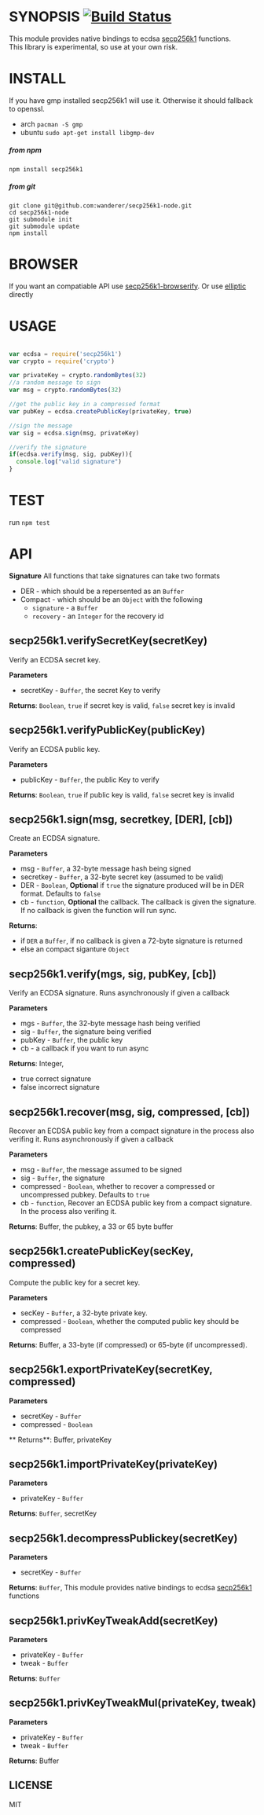 SYNOPSIS [![Build Status](https://travis-ci.org/wanderer/secp256k1-node.svg?branch=master)](https://travis-ci.org/wanderer/secp256k1-node)
===

This module provides native bindings to ecdsa [secp256k1](https://github.com/bitcoin/secp256k1) functions.   
This library is experimental, so use at your own risk.

INSTALL
===
If you have gmp installed secp256k1 will use it. Otherwise it should fallback to openssl.
* arch `pacman -S gmp`
* ubuntu `sudo apt-get install libgmp-dev`

##### from npm

`npm install secp256k1`   

##### from git

`git clone git@github.com:wanderer/secp256k1-node.git`  
`cd secp256k1-node`  
`git submodule init`  
`git submodule update`  
`npm install` 

BROWSER
===
If you want an compatiable API use [secp256k1-browserify](https://github.com/wanderer/secp256k1-browserify). Or use [elliptic](https://github.com/indutny/elliptic) directly

USAGE
===
```javascript

var ecdsa = require('secp256k1')
var crypto = require('crypto')

var privateKey = crypto.randomBytes(32)
//a random message to sign
var msg = crypto.randomBytes(32)

//get the public key in a compressed format
var pubKey = ecdsa.createPublicKey(privateKey, true)

//sign the message
var sig = ecdsa.sign(msg, privateKey)

//verify the signature
if(ecdsa.verify(msg, sig, pubKey)){
  console.log("valid signature")
}

```

TEST
===
run `npm test`
 
API
===
**Signature**
All functions that take signatures can take two formats
* DER - which should be a repersented as an `Buffer`
* Compact - which should be an `Object` with the following
  - `signature` - a `Buffer`
  - `recovery` - an `Integer` for the recovery id

secp256k1.verifySecretKey(secretKey) 
-----------------------------
Verify an ECDSA secret key.

**Parameters**

* secretKey - `Buffer`, the secret Key to verify

**Returns**: `Boolean`, `true` if secret key is valid, `false` secret key is invalid

secp256k1.verifyPublicKey(publicKey) 
-----------------------------
Verify an ECDSA public key.

**Parameters**

* publicKey - `Buffer`, the public Key to verify

**Returns**: `Boolean`, `true` if public key is valid, `false` secret key is invalid

secp256k1.sign(msg, secretkey, [DER], [cb]) 
-----------------------------
Create an ECDSA signature.

**Parameters**

* msg - `Buffer`,  a 32-byte message hash being signed 
* secretkey - `Buffer`, a 32-byte secret key (assumed to be valid)
* DER - `Boolean`, **Optional**  if `true` the signature produced will be in DER format. Defaults to `false`
* cb - `function`, **Optional** the callback. The callback is given the signature. If no callback is given the function will run sync.

**Returns**:

* if `DER` a `Buffer`, if no callback is given a 72-byte signature is returned  
* else an compact siganture `Object`

secp256k1.verify(mgs, sig, pubKey, [cb]) 
-----------------------------
Verify an ECDSA signature.  Runs asynchronously if given a callback

**Parameters**
* mgs - `Buffer`, the 32-byte message hash being verified
* sig - `Buffer`, the signature being verified
* pubKey - `Buffer`, the public key
* cb - a callback if you want to run async
 
**Returns**: Integer,  
   - true correct signature
   - false incorrect signature

secp256k1.recover(msg, sig, compressed, [cb]) 
-----------------------------
Recover an ECDSA public key from a compact signature in the process also verifing it.  Runs asynchronously if given a callback

**Parameters**
* msg - `Buffer`, the message assumed to be signed
* sig - `Buffer`, the signature
* compressed - `Boolean`, whether to recover a compressed or uncompressed pubkey. Defaults to `true`
* cb - `function`, Recover an ECDSA public key from a compact signature. In the process also verifing it.

**Returns**: Buffer, the pubkey, a 33 or 65 byte buffer

secp256k1.createPublicKey(secKey, compressed) 
-----------------------------
Compute the public key for a secret key.

**Parameters**
* secKey - `Buffer`, a 32-byte private key.
* compressed - `Boolean`, whether the computed public key should be compressed

**Returns**: Buffer, a 33-byte (if compressed) or 65-byte (if uncompressed).

secp256k1.exportPrivateKey(secretKey, compressed) 
-----------------------------

**Parameters**
* secretKey - `Buffer`
* compressed - `Boolean`

** Returns**: Buffer, privateKey

secp256k1.importPrivateKey(privateKey) 
-----------------------------

**Parameters**
* privateKey - `Buffer`

**Returns**: `Buffer`, secretKey

secp256k1.decompressPublickey(secretKey) 
-----------------------------

**Parameters**
* secretKey - `Buffer`

**Returns**: `Buffer`, This module provides native bindings to ecdsa [secp256k1](https://github.com/bitcoin/secp256k1) functions

secp256k1.privKeyTweakAdd(secretKey) 
-----------------------------
**Parameters**
* privateKey - `Buffer`
* tweak - `Buffer`

**Returns**: `Buffer`

secp256k1.privKeyTweakMul(privateKey, tweak) 
-----------------------------
**Parameters**
* privateKey - `Buffer`
* tweak - `Buffer`

**Returns**: Buffer


LICENSE
-----------------------------
MIT
